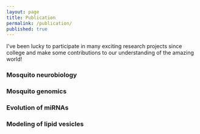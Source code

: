 ```yaml
---
layout: page
title: Publication
permalink: /publication/
published: true
---
```


I've been lucky to participate in many exciting research projects since college and make some contributions to our understanding of the amazing world!
### Mosquito neurobiology

### Mosquito genomics

### Evolution of miRNAs

### Modeling of lipid vesicles
